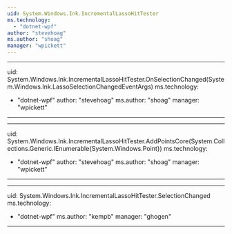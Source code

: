 ```yaml
---
uid: System.Windows.Ink.IncrementalLassoHitTester
ms.technology: 
  - "dotnet-wpf"
author: "stevehoag"
ms.author: "shoag"
manager: "wpickett"
---
```


---
uid: System.Windows.Ink.IncrementalLassoHitTester.OnSelectionChanged(System.Windows.Ink.LassoSelectionChangedEventArgs)
ms.technology: 
  - "dotnet-wpf"
author: "stevehoag"
ms.author: "shoag"
manager: "wpickett"
---

---
uid: System.Windows.Ink.IncrementalLassoHitTester.AddPointsCore(System.Collections.Generic.IEnumerable{System.Windows.Point})
ms.technology: 
  - "dotnet-wpf"
author: "stevehoag"
ms.author: "shoag"
manager: "wpickett"
---

---
uid: System.Windows.Ink.IncrementalLassoHitTester.SelectionChanged
ms.technology: 
  - "dotnet-wpf"
ms.author: "kempb"
manager: "ghogen"
---

